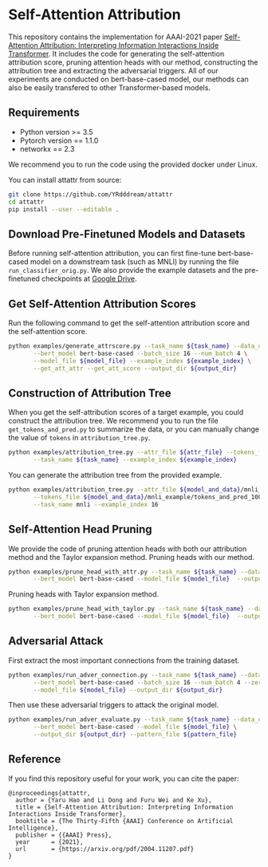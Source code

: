 # Self-Attention Attribution

This repository contains the implementation for AAAI-2021 paper [Self-Attention Attribution: Interpreting Information Interactions Inside Transformer](https://arxiv.org/pdf/2004.11207.pdf). It includes the code for generating the self-attention attribution score, pruning attention heads with our method, constructing the attribution tree and extracting the adversarial triggers. All of our experiments are conducted on bert-base-cased model, our methods can also be easily transfered to other Transformer-based models.

## Requirements
* Python version >= 3.5
* Pytorch version == 1.1.0
* networkx == 2.3

We recommend you to run the code using the provided docker under Linux.

You can install attattr from source:
```bash
git clone https://github.com/YRdddream/attattr
cd attattr
pip install --user --editable .
```

## Download Pre-Finetuned Models and Datasets

Before running self-attention attribution, you can first fine-tune bert-base-cased model on a downstream task (such as MNLI) by running the file `run_classifier_orig.py`.
We also provide the example datasets and the pre-finetuned checkpoints at [Google Drive](https://drive.google.com/file/d/1L8iI2wWSF6aVtYsJ9BtdQmEGbpnpE3dW/view?usp=sharing).

## Get Self-Attention Attribution Scores
Run the following command to get the self-attention attribution score and the self-attention score.
```bash
python examples/generate_attrscore.py --task_name ${task_name} --data_dir ${data_dir} \
       --bert_model bert-base-cased --batch_size 16 --num_batch 4 \
       --model_file ${model_file} --example_index ${example_index} \
       --get_att_attr --get_att_score --output_dir ${output_dir}
```

## Construction of Attribution Tree
When you get the self-attribution scores of a target example, you could construct the attribution tree.
We recommend you to run the file `get_tokens_and_pred.py` to summarize the data, or you can manually change the value of `tokens` in `attribution_tree.py`.
```bash
python examples/attribution_tree.py --attr_file ${attr_file} --tokens_file ${tokens_file} \
       --task_name ${task_name} --example_index ${example_index} 
```
You can generate the attribution tree from the provided example.
```bash
python examples/attribution_tree.py --attr_file ${model_and_data}/mnli_example/attr_zero_base_exp16.json \
       --tokens_file ${model_and_data}/mnli_example/tokens_and_pred_100.json \
       --task_name mnli --example_index 16
```

## Self-Attention Head Pruning
We provide the code of pruning attention heads with both our attribution method and the Taylor expansion method.
Pruning heads with our method.
```bash
python examples/prune_head_with_attr.py --task_name ${task_name} --data_dir ${data_dir} \
       --bert_model bert-base-cased --model_file ${model_file}  --output_dir ${output_dir}
```
Pruning heads with Taylor expansion method.
```bash
python examples/prune_head_with_taylor.py --task_name ${task_name} --data_dir ${data_dir} \
       --bert_model bert-base-cased --model_file ${model_file}  --output_dir ${output_dir}
```


##  Adversarial Attack
First extract the most important connections from the training dataset.
```bash
python examples/run_adver_connection.py --task_name ${task_name} --data_dir ${data_dir} \
       --bert_model bert-base-cased --batch_size 16 --num_batch 4 --zero_baseline \
       --model_file ${model_file} --output_dir ${output_dir}
```

Then use these adversarial triggers to attack the original model.
```bash
python examples/run_adver_evaluate.py --task_name ${task_name} --data_dir ${data_dir} \
       --bert_model bert-base-cased --model_file ${model_file} \
       --output_dir ${output_dir} --pattern_file ${pattern_file}
```

## Reference
If you find this repository useful for your work, you can cite the paper:

```
@inproceedings{attattr,
  author = {Yaru Hao and Li Dong and Furu Wei and Ke Xu},
  title = {Self-Attention Attribution: Interpreting Information Interactions Inside Transformer},
  booktitle = {The Thirty-Fifth {AAAI} Conference on Artificial Intelligence},
  publisher = {{AAAI} Press},
  year      = {2021},
  url       = {https://arxiv.org/pdf/2004.11207.pdf}
}
```
